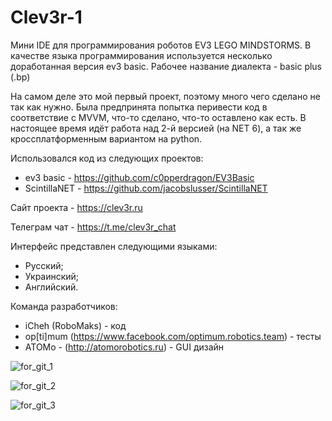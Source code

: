 # Clev3r-1

Мини IDE для программирования роботов EV3 LEGO MINDSTORMS.
В качестве языка программирования используется несколько доработанная версия ev3 basic. Рабочее название диалекта - basic plus (.bp)

На самом деле это мой первый проект, поэтому много чего сделано не так как нужно. Была предпринята попытка перивести код в соответствие с MVVM, что-то сделано, что-то оставлено как есть.
В настоящее время идёт работа над 2-й версией (на NET 6), а так же кроссплатформенным вариантом на python.

Использовался код из следующих проектов:

- ev3 basic - https://github.com/c0pperdragon/EV3Basic
- ScintillaNET - https://github.com/jacobslusser/ScintillaNET


Сайт проекта - https://clev3r.ru

Телеграм чат - https://t.me/clev3r_chat

Интерфейс представлен следующими языками:
 - Русский;
 - Украинский;
 - Английский.

Команда разработчиков:
 - iCheh (RoboMaks) - код
 - op[ti]mum (https://www.facebook.com/optimum.robotics.team) - тесты
 - ATOMo - (http://atomorobotics.ru) - GUI дизайн

![for_git_1](https://user-images.githubusercontent.com/43149554/158631784-197244ab-6177-44a1-b47c-21b2ec7bd9eb.png)

![for_git_2](https://user-images.githubusercontent.com/43149554/158631871-3ee0227e-b19a-442a-97fd-adc50e2d4706.png)

![for_git_3](https://user-images.githubusercontent.com/43149554/158631892-1e85f7a2-1706-48d6-a949-560cdfefc0cc.png)
